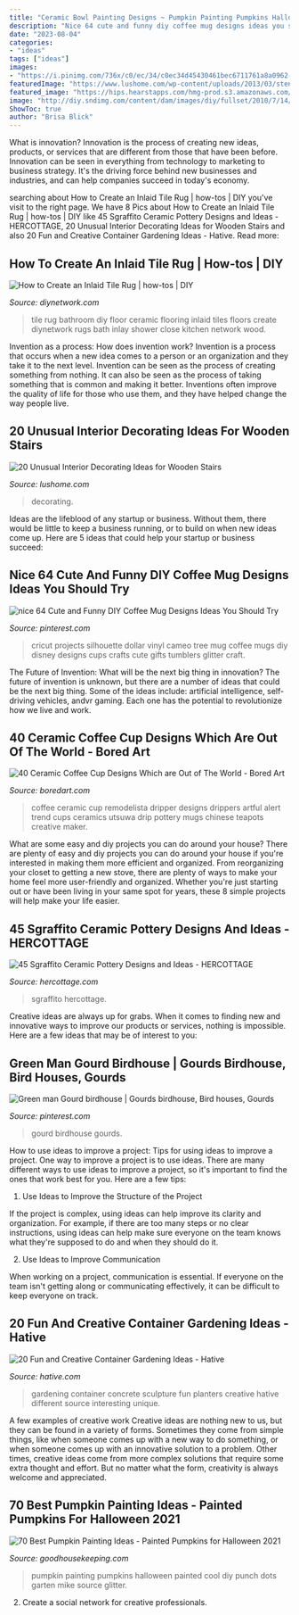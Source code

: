 ```yaml
---
title: "Ceramic Bowl Painting Designs ~ Pumpkin Painting Pumpkins Halloween Painted Cool Diy Punch Dots Garten Mike Source Glitter"
description: "Nice 64 cute and funny diy coffee mug designs ideas you should try"
date: "2023-08-04"
categories:
- "ideas"
tags: ["ideas"]
images:
- "https://i.pinimg.com/736x/c0/ec/34/c0ec34d45430461bec6711761a8a0962--gourds-birdhouse-birdhouse-ideas.jpg"
featuredImage: "https://www.lushome.com/wp-content/uploads/2013/03/stenciling-painting-ideas-staircase-design-15.jpg"
featured_image: "https://hips.hearstapps.com/hmg-prod.s3.amazonaws.com/images/pumpkin-painting-ideas-polka-dots-1533151584.jpg?crop=1xw:1xh;center,top&amp;resize=480:*"
image: "http://diy.sndimg.com/content/dam/images/diy/fullset/2010/7/14/0/DBCR104_Tile-Rug-Close-Up_s3x4.jpg.rend.hgtvcom.1280.1707.suffix/1420698674089.jpeg"
ShowToc: true
author: "Brisa Blick"
---
```



What is innovation?
Innovation is the process of creating new ideas, products, or services that are different from those that have been before. Innovation can be seen in everything from technology to marketing to business strategy. It's the driving force behind new businesses and industries, and can help companies succeed in today's economy.

	

		
searching about How to Create an Inlaid Tile Rug | how-tos | DIY you've visit to the right page. We have 8 Pics about How to Create an Inlaid Tile Rug | how-tos | DIY like 45 Sgraffito Ceramic Pottery Designs and Ideas - HERCOTTAGE, 20 Unusual Interior Decorating Ideas for Wooden Stairs and also 20 Fun and Creative Container Gardening Ideas - Hative. Read more:
		
    
## How To Create An Inlaid Tile Rug | How-tos | DIY

<img loading=lazy src="http://diy.sndimg.com/content/dam/images/diy/fullset/2010/7/14/0/DBCR104_Tile-Rug-Close-Up_s3x4.jpg.rend.hgtvcom.1280.1707.suffix/1420698674089.jpeg" onerror="this.onerror=null;this.src='https://tse3.mm.bing.net/th?id=OIP.bw8QfuUJmaRCDV11bYfSUQHaJ4&amp;pid=15.1';" alt="How to Create an Inlaid Tile Rug | how-tos | DIY">

_Source: diynetwork.com_

>tile rug bathroom diy floor ceramic flooring inlaid tiles floors create diynetwork rugs bath inlay shower close kitchen network wood. 

	

Invention as a process: How does invention work?
Invention is a process that occurs when a new idea comes to a person or an organization and they take it to the next level. Invention can be seen as the process of creating something from nothing. It can also be seen as the process of taking something that is common and making it better. Inventions often improve the quality of life for those who use them, and they have helped change the way people live.

    
## 20 Unusual Interior Decorating Ideas For Wooden Stairs

<img loading=lazy src="https://www.lushome.com/wp-content/uploads/2013/03/stenciling-painting-ideas-staircase-design-15.jpg" onerror="this.onerror=null;this.src='https://tse3.mm.bing.net/th?id=OIP.Uslnain7bhdURoomZf6uDQHaJ4&amp;pid=15.1';" alt="20 Unusual Interior Decorating Ideas for Wooden Stairs">

_Source: lushome.com_

>decorating. 

	

Ideas are the lifeblood of any startup or business. Without them, there would be little to keep a business running, or to build on when new ideas come up. Here are 5 ideas that could help your startup or business succeed:

    
## Nice 64 Cute And Funny DIY Coffee Mug Designs Ideas You Should Try

<img loading=lazy src="https://i.pinimg.com/736x/dc/44/e0/dc44e084fdc63add04e39a6a40ae7982.jpg" onerror="this.onerror=null;this.src='https://tse3.mm.bing.net/th?id=OIP.IgwrBGWjODzVHlvEWAiOiAHaHa&amp;pid=15.1';" alt="nice 64 Cute and Funny DIY Coffee Mug Designs Ideas You Should Try">

_Source: pinterest.com_

>cricut projects silhouette dollar vinyl cameo tree mug coffee mugs diy disney designs cups crafts cute gifts tumblers glitter craft. 

	

The Future of Invention: What will be the next big thing in innovation?
The future of invention is unknown, but there are a number of ideas that could be the next big thing. Some of the ideas include: artificial intelligence, self-driving vehicles, andvr gaming. Each one has the potential to revolutionize how we live and work.

    
## 40 Ceramic Coffee Cup Designs Which Are Out Of The World - Bored Art

<img loading=lazy src="https://www.boredart.com/wp-content/uploads/2017/10/CERAMIC-COFFEE-CUP-DESIGNS2.jpg" onerror="this.onerror=null;this.src='https://tse3.mm.bing.net/th?id=OIP.Hs9e-MIWh6iTzs6t5uLaeQDJE1&amp;pid=15.1';" alt="40 Ceramic Coffee Cup Designs Which are Out of The World - Bored Art">

_Source: boredart.com_

>coffee ceramic cup remodelista dripper designs drippers artful alert trend cups ceramics utsuwa drip pottery mugs chinese teapots creative maker. 

	

What are some easy and diy projects you can do around your house?
There are plenty of easy and diy projects you can do around your house if you're interested in making them more efficient and organized. From reorganizing your closet to getting a new stove, there are plenty of ways to make your home feel more user-friendly and organized. Whether you're just starting out or have been living in your same spot for years, these 8 simple projects will help make your life easier.

    
## 45 Sgraffito Ceramic Pottery Designs And Ideas - HERCOTTAGE

<img loading=lazy src="https://www.hercottage.com/wp-content/uploads/2020/05/Sgraffito-Ceramic-Pottery-Designs-and-Ideas-40.png" onerror="this.onerror=null;this.src='https://tse2.mm.bing.net/th?id=OIP.LUFj-Djd-ndm_FCbd92sTQHaKH&amp;pid=15.1';" alt="45 Sgraffito Ceramic Pottery Designs and Ideas - HERCOTTAGE">

_Source: hercottage.com_

>sgraffito hercottage. 

	

Creative ideas are always up for grabs. When it comes to finding new and innovative ways to improve our products or services, nothing is impossible. Here are a few ideas that may be of interest to you: 

    
## Green Man Gourd Birdhouse | Gourds Birdhouse, Bird Houses, Gourds

<img loading=lazy src="https://i.pinimg.com/736x/c0/ec/34/c0ec34d45430461bec6711761a8a0962--gourds-birdhouse-birdhouse-ideas.jpg" onerror="this.onerror=null;this.src='https://tse2.mm.bing.net/th?id=OIP.pk30tt5VzfXrNpMEHV9zfwHaNK&amp;pid=15.1';" alt="Green man Gourd birdhouse | Gourds birdhouse, Bird houses, Gourds">

_Source: pinterest.com_

>gourd birdhouse gourds. 

	

How to use ideas to improve a project: Tips for using ideas to improve a project.
One way to improve a project is to use ideas. There are many different ways to use ideas to improve a project, so it's important to find the ones that work best for you. Here are a few tips:
1. Use Ideas to Improve the Structure of the Project

If the project is complex, using ideas can help improve its clarity and organization. For example, if there are too many steps or no clear instructions, using ideas can help make sure everyone on the team knows what they're supposed to do and when they should do it.

2. Use Ideas to Improve Communication

When working on a project, communication is essential. If everyone on the team isn't getting along or communicating effectively, it can be difficult to keep everyone on track.

    
## 20 Fun And Creative Container Gardening Ideas - Hative

<img loading=lazy src="https://hative.com/wp-content/uploads/2014/11/container-gardening-ideas/9-concrete-sculpture-gardening.jpg" onerror="this.onerror=null;this.src='https://tse2.mm.bing.net/th?id=OIP.cbD5ktlbGPAkDhat5Q9BvAHaIc&amp;pid=15.1';" alt="20 Fun and Creative Container Gardening Ideas - Hative">

_Source: hative.com_

>gardening container concrete sculpture fun planters creative hative different source interesting unique. 

	

A few examples of creative work
Creative ideas are nothing new to us, but they can be found in a variety of forms. Sometimes they come from simple things, like when someone comes up with a new way to do something, or when someone comes up with an innovative solution to a problem. Other times, creative ideas come from more complex solutions that require some extra thought and effort. But no matter what the form, creativity is always welcome and appreciated.

    
## 70 Best Pumpkin Painting Ideas - Painted Pumpkins For Halloween 2021

<img loading=lazy src="https://hips.hearstapps.com/hmg-prod.s3.amazonaws.com/images/pumpkin-painting-ideas-polka-dots-1533151584.jpg?crop=1xw:1xh;center,top&amp;resize=480:*" onerror="this.onerror=null;this.src='https://tse4.mm.bing.net/th?id=OIP.5qJ-QxcSk8cS2U1_u0rOaQHaLH&amp;pid=15.1';" alt="70 Best Pumpkin Painting Ideas - Painted Pumpkins for Halloween 2021">

_Source: goodhousekeeping.com_

>pumpkin painting pumpkins halloween painted cool diy punch dots garten mike source glitter. 

	

2. Create a social network for creative professionals. 

